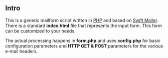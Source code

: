 ## Intro

This is a generic mailform script written in [PHP](http://www.php.net) and based on [Swift Mailer](http://swiftmailer.org/). There is a standard **index.html** file that represents the input form. This form can be customized to your needs.

The actual processing happens in **form.php** and uses **config.php** for basic configuration parameters and **HTTP GET & POST** parameters for the various e-mail headers.
